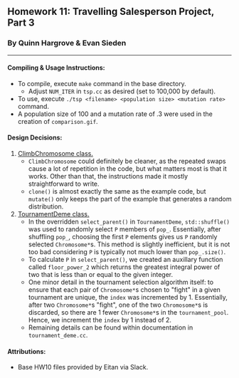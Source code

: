 ## **Homework 11: Travelling Salesperson Project, Part 3**
### By Quinn Hargrove & Evan Sieden

<hr />

#### **Compiling & Usage Instructions:**
+ To compile, execute `make` command in the base directory.
    + Adjust `NUM_ITER` in `tsp.cc` as desired (set to 100,000 by default).
+ To use, execute `./tsp <filename> <population size> <mutation rate>` command.
+ A population size of 100 and a mutation rate of .3 were used in the creation of `comparison.gif`.

#### **Design Decisions:**
1. <u>ClimbChromosome class.</u>
    + `ClimbChromosome` could definitely be cleaner, as the repeated swaps cause a lot of repetition in the code, but what matters most is that it works. Other than that, the instructions made it mostly straightforward to write.
    + `clone()` is almost exactly the same as the example code, but `mutate()` only keeps the part of the example that generates a random distribution.
2. <u>TournamentDeme class.</u>
    + In the overridden `select_parent()` in `TournamentDeme`, `std::shuffle()` was used to randomly select `P` members of `pop_`. Essentially, after shuffling `pop_`, choosing the first `P` elements gives us `P` randomly selected `Chromosome*`s. This method is slightly inefficient, but it is not too bad considering `P` is typically not much lower than `pop_.size()`.
    + To calculate `P` in `select_parent()`, we created an auxillary function called `floor_power_2` which returns the greatest integral power of two that is less than or equal to the given integer. 
    + One minor detail in the tournament selection algorithm itself: to ensure that each pair of `Chromosome*`s chosen to "fight" in a given tournament are unique, the `index` was incremented by 1. Essentially, after two `Chromosome*`s "fight", one of the two `Chromosome*`s is discarded, so there are 1 fewer `Chromosome*`s in the `tournament_pool`. Hence, we increment the `index` by 1 instead of 2.
    + Remaining details can be found within documentation in `tournament_deme.cc`.

#### **Attributions:**
+ Base HW10 files provided by Eitan via Slack.
